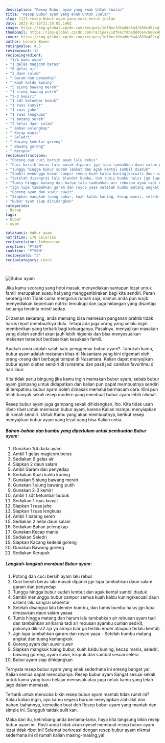 ```yaml
---
description: "Resep Bubur ayam yang enak Untuk Jualan"
title: "Resep Bubur ayam yang enak Untuk Jualan"
slug: 1123-resep-bubur-ayam-yang-enak-untuk-jualan
date: 2021-01-15T21:10:05.149Z
image: https://img-global.cpcdn.com/recipes/1df0ecfdbaddd6a4/680x482cq70/bubur-ayam-foto-resep-utama.jpg
thumbnail: https://img-global.cpcdn.com/recipes/1df0ecfdbaddd6a4/680x482cq70/bubur-ayam-foto-resep-utama.jpg
cover: https://img-global.cpcdn.com/recipes/1df0ecfdbaddd6a4/680x482cq70/bubur-ayam-foto-resep-utama.jpg
author: Lenora Bowen
ratingvalue: 4.5
reviewcount: 12
recipeingredient:
- "1/4 dada ayam"
- "1 gelas magicom beras"
- "6 gelas air"
- "2 daun salam"
- " Garam dan penyedap"
- " Kuah kaldu kuning"
- "5 siung bawang merah"
- "1 siung bawang putih"
- "2-3 kemiri"
- "1 sdt ketumbar bubuk"
- "1 ruas kunyit"
- "1 ruas jahe"
- "1 ruas lengkuas"
- "1 batang sereh"
- "2 helai daun salam"
- " Bahan pelengkap"
- " Kecap manis"
- " Seledri"
- " Kacang kedelai goreng"
- " Bawang goreng"
- " Kerupuk"
recipeinstructions:
- "Potong dan cuci bersih ayam lalu rebus"
- "Cuci bersih beras lalu masak dipanci jgn lupa tambahkan daun salam garam dan penyedap"
- "Tunggu hingga bubur sudah lembut dan agak kental sambil diaduk"
- "Sambil menunggu bubur campur semua kuah kaldu kuning(kecuali daun salam) lalu sangrai sebentar"
- "Setelah disangrai lalu blender bumbu, dan tumis bumbu halus jgn lupa dimasukan daun salam yaaaa"
- "Tumis hingga matang dan harum lalu tambahkan air rebusan ayam tadi dan tambahkan air(karna tadi air rebusan ayamku cuman sedikit, pokonya dikira2 aja ya airnya biar ga terlalu encer ataupun terlalu kental)"
- "Jgn lupa tambahkan garam dan royco yaaa Setelah bumbu matang angkat dan tuang kemangkok"
- "Goreng ayam dan suwir suwir"
- "Siapkan mangkuk tuang bubur, kuah kaldu kuning, kecap manis, seledri, bawang goreng, ayam suwir, krupuk dan sambal sesuai selera"
- "Bubur ayam siap dihidangkan"
categories:
- Resep
tags:
- bubur
- ayam

katakunci: bubur ayam 
nutrition: 178 calories
recipecuisine: Indonesian
preptime: "PT16M"
cooktime: "PT56M"
recipeyield: "3"
recipecategory: Lunch

---
```



![Bubur ayam](https://img-global.cpcdn.com/recipes/1df0ecfdbaddd6a4/680x482cq70/bubur-ayam-foto-resep-utama.jpg)

Jika kamu seorang yang hobi masak, menyediakan santapan lezat untuk famili merupakan suatu hal yang menggembirakan bagi kita sendiri. Peran seorang istri Tidak cuma mengurus rumah saja, namun anda pun wajib menyediakan keperluan nutrisi tercukupi dan juga hidangan yang disantap keluarga tercinta mesti sedap.

Di zaman  sekarang, anda memang bisa memesan panganan praktis tidak harus repot membuatnya dulu. Tetapi ada juga orang yang selalu ingin memberikan yang terbaik bagi keluarganya. Pasalnya, menyajikan masakan yang diolah sendiri akan jauh lebih higienis dan bisa menyesuaikan makanan tersebut berdasarkan kesukaan famili. 



Apakah anda adalah salah satu penggemar bubur ayam?. Tahukah kamu, bubur ayam adalah makanan khas di Nusantara yang kini digemari oleh orang-orang dari berbagai tempat di Nusantara. Kalian dapat menyajikan bubur ayam olahan sendiri di rumahmu dan pasti jadi camilan favoritmu di hari libur.

Kita tidak perlu bingung jika kamu ingin memakan bubur ayam, sebab bubur ayam gampang untuk didapatkan dan kalian pun dapat membuatnya sendiri di tempatmu. bubur ayam boleh dimasak memalui bermacam cara. Kini pun telah banyak sekali resep modern yang membuat bubur ayam lebih nikmat.

Resep bubur ayam juga gampang sekali dihidangkan, lho. Kita tidak usah ribet-ribet untuk memesan bubur ayam, karena Kalian mampu menyiapkan di rumah sendiri. Untuk Kamu yang akan membuatnya, berikut resep menyajikan bubur ayam yang lezat yang bisa Kalian coba.

<!--inarticleads1-->

##### Bahan-bahan dan bumbu yang diperlukan untuk pembuatan Bubur ayam:

1. Gunakan 1/4 dada ayam
1. Ambil 1 gelas magicom beras
1. Sediakan 6 gelas air
1. Siapkan 2 daun salam
1. Ambil  Garam dan penyedap
1. Sediakan  Kuah kaldu kuning
1. Gunakan 5 siung bawang merah
1. Gunakan 1 siung bawang putih
1. Gunakan 2-3 kemiri
1. Ambil 1 sdt ketumbar bubuk
1. Sediakan 1 ruas kunyit
1. Siapkan 1 ruas jahe
1. Siapkan 1 ruas lengkuas
1. Ambil 1 batang sereh
1. Sediakan 2 helai daun salam
1. Sediakan  Bahan pelengkap
1. Gunakan  Kecap manis
1. Sediakan  Seledri
1. Siapkan  Kacang kedelai goreng
1. Gunakan  Bawang goreng
1. Sediakan  Kerupuk




<!--inarticleads2-->

##### Langkah-langkah membuat Bubur ayam:

1. Potong dan cuci bersih ayam lalu rebus
1. Cuci bersih beras lalu masak dipanci jgn lupa tambahkan daun salam garam dan penyedap
1. Tunggu hingga bubur sudah lembut dan agak kental sambil diaduk
1. Sambil menunggu bubur campur semua kuah kaldu kuning(kecuali daun salam) lalu sangrai sebentar
1. Setelah disangrai lalu blender bumbu, dan tumis bumbu halus jgn lupa dimasukan daun salam yaaaa
1. Tumis hingga matang dan harum lalu tambahkan air rebusan ayam tadi dan tambahkan air(karna tadi air rebusan ayamku cuman sedikit, pokonya dikira2 aja ya airnya biar ga terlalu encer ataupun terlalu kental)
1. Jgn lupa tambahkan garam dan royco yaaa - Setelah bumbu matang angkat dan tuang kemangkok
1. Goreng ayam dan suwir suwir
1. Siapkan mangkuk tuang bubur, kuah kaldu kuning, kecap manis, seledri, bawang goreng, ayam suwir, krupuk dan sambal sesuai selera
1. Bubur ayam siap dihidangkan




Ternyata resep bubur ayam yang enak sederhana ini enteng banget ya! Kalian semua dapat mencobanya. Resep bubur ayam Sangat sesuai sekali untuk kamu yang baru belajar memasak atau juga untuk kamu yang telah jago dalam memasak.

Tertarik untuk mencoba bikin resep bubur ayam mantab tidak rumit ini? Kalau kalian ingin, ayo kamu segera buruan menyiapkan alat-alat dan bahan-bahannya, kemudian buat deh Resep bubur ayam yang mantab dan simple ini. Sungguh taidak sulit kan. 

Maka dari itu, ketimbang anda berlama-lama, hayo kita langsung bikin resep bubur ayam ini. Pasti anda tiidak akan nyesel membuat resep bubur ayam lezat tidak ribet ini! Selamat berkreasi dengan resep bubur ayam nikmat sederhana ini di rumah kalian masing-masing,ya!.

